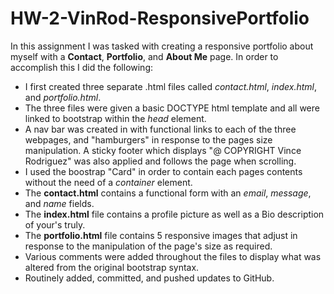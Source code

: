 # HW-2-VinRod-ResponsivePortfolio

In this assignment I was tasked with creating a responsive portfolio about myself with a **Contact**, **Portfolio**, and **About Me** page. In order to accomplish this I did the following:
- I first created three separate .html files called *contact.html*, *index.html*, and *portfolio.html*.
- The three files were given a basic DOCTYPE html template and all were linked to bootstrap within the *head* element.
- A nav bar was created in with functional links to each of the three webpages, and "hamburgers" in response to the pages size manipulation. A sticky footer which displays "@ COPYRIGHT Vince Rodriguez" was also applied and follows the page when scrolling.
- I used the boostrap "Card" in order to contain each pages contents without the need of a *container* element.
- The **contact.html** contains a functional form with an *email*, *message*, and *name* fields.
- The **index.html** file contains a profile picture as well as a Bio description of your's truly.
- The **portfolio.html** file contains 5 responsive images that adjust in response to the manipulation of the page's size as required. 
- Various comments were added throughout the files to display what was altered from the original bootstrap syntax.
- Routinely added, committed, and pushed updates to GitHub.